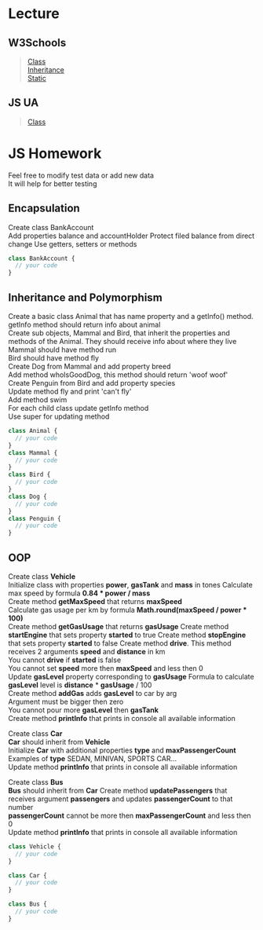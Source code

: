 # Lecture

## W3Schools

> [Class](https://www.w3schools.com/js/js_class_intro.asp)  
> [Inheritance](https://www.w3schools.com/js/js_class_inheritance.asp)  
> [Static](https://www.w3schools.com/js/js_class_static.asp)

## JS UA

> [Class](http://xn--80adth0aefm3i.xn--j1amh/class)

# JS Homework

Feel free to modify test data or add new data  
It will help for better testing

## Encapsulation

Create class BankAccount  
Add properties balance and accountHolder
Protect filed balance from direct change
Use getters, setters or methods

```javascript
class BankAccount {
  // your code
}
```

## Inheritance and Polymorphism

Create a basic class Animal that has name property and a getInfo() method.  
getInfo method should return info about animal  
Create sub objects, Mammal and Bird, that inherit the properties and methods of the Animal.
They should receive info about where they live  
Mammal should have method run  
Bird should have method fly  
Create Dog from Mammal and add property breed  
Add method whoIsGoodDog, this method should return 'woof woof'  
Create Penguin from Bird and add property species  
Update method fly and print 'can't fly'  
Add method swim  
For each child class update getInfo method  
Use super for updating method

```javascript
class Animal {
  // your code
}
class Mammal {
  // your code
}
class Bird {
  // your code
}
class Dog {
  // your code
}
class Penguin {
  // your code
}
```

## OOP

Create class **Vehicle**  
Initialize class with properties **power**, **gasTank** and **mass** in tones
Calculate max speed by formula **0.84 \* power / mass**  
Create method **getMaxSpeed** that returns **maxSpeed**  
Calculate gas usage per km by formula **Math.round(maxSpeed / power \* 100)**  
Create method **getGasUsage** that returns **gasUsage**
Create method **startEngine** that sets property **started** to true
Create method **stopEngine** that sets property **started** to false
Create method **drive**. This method receives 2 arguments **speed** and **distance** in km  
You cannot **drive** if **started** is false  
You cannot set **speed** more then **maxSpeed** and less then 0  
Update **gasLevel** property corresponding to **gasUsage**
Formula to calculate **gasLevel** level is **distance** \* **gasUsage** / 100  
Create method **addGas** adds **gasLevel** to car by arg  
Argument must be bigger then zero  
You cannot pour more **gasLevel** then **gasTank**  
Create method **printInfo** that prints in console all available information

Create class **Car**  
**Car** should inherit from **Vehicle**  
Initialize **Car** with additional properties **type** and **maxPassengerCount**  
Examples of **type** SEDAN, MINIVAN, SPORTS CAR...  
Update method **printInfo** that prints in console all available information

Create class **Bus**  
**Bus** should inherit from **Car**
Create method **updatePassengers** that receives argument **passengers** and updates **passengerCount** to that number  
**passengerCount** cannot be more then **maxPassengerCount** and less then 0  
Update method **printInfo** that prints in console all available information

```javascript
class Vehicle {
  // your code
}

class Car {
  // your code
}

class Bus {
  // your code
}
```
